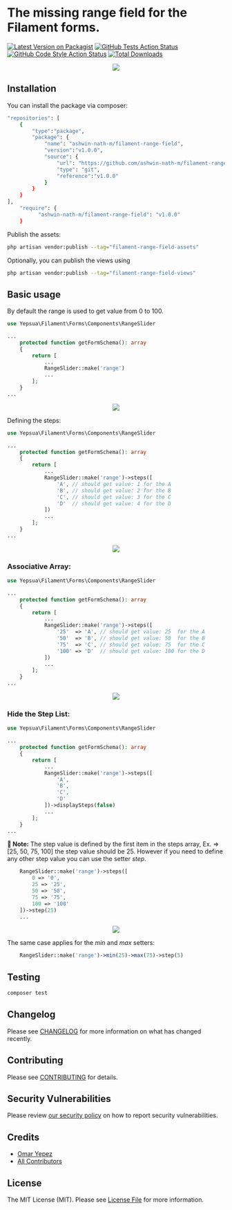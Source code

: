 # The missing range field for the Filament forms.

[![Latest Version on Packagist](https://img.shields.io/packagist/v/yepsua/filament-range-field.svg?style=flat-square)](https://packagist.org/packages/yepsua/filament-range-field)
[![GitHub Tests Action Status](https://img.shields.io/github/workflow/status/yepsua/filament-range-field/run-tests?label=tests)](https://github.com/yepsua/filament-range-field/actions?query=workflow%3Arun-tests+branch%3Amaster)
[![GitHub Code Style Action Status](https://img.shields.io/github/workflow/status/yepsua/filament-range-field/Check%20&%20fix%20styling?label=code%20style)](https://github.com/yepsua/filament-range-field/actions?query=workflow%3A"Check+%26+fix+styling"+branch%3Amaster)
[![Total Downloads](https://img.shields.io/packagist/dt/yepsua/filament-range-field.svg?style=flat-square)](https://packagist.org/packages/yepsua/filament-range-field)

<p align="center">
  <img src="https://user-images.githubusercontent.com/1541517/168745619-aeb1370a-e8a9-4d14-bf1e-a45fcae9078b.png" />
</p>

## Installation

You can install the package via composer:

```bash
"repositories": [
    {
        "type":"package",
        "package": {
            "name": "ashwin-nath-m/filament-range-field",
            "version":"v1.0.0",
            "source": {
                "url": "https://github.com/ashwin-nath-m/filament-range-field.git",
                "type": "git",
                "reference":"v1.0.0"
            }
        }
    }
],
    "require": {
          "ashwin-nath-m/filament-range-field": "v1.0.0"
    }
```

Publish the assets:

```bash
php artisan vendor:publish --tag="filament-range-field-assets"
```

Optionally, you can publish the views using

```bash
php artisan vendor:publish --tag="filament-range-field-views"
```

## Basic usage

By default the range is used to get value from 0 to 100.

```php
use Yepsua\Filament\Forms\Components\RangeSlider

...
    protected function getFormSchema(): array
    {
        return [
            ...
            RangeSlider::make('range')
            ...
        ];
    }
...
```

<p align="center">
  <img src="https://user-images.githubusercontent.com/1541517/168742559-97297ba2-af11-4742-b388-f9fcef0cfa78.png" />
</p>

Defining the steps:

```php
use Yepsua\Filament\Forms\Components\RangeSlider

...
    protected function getFormSchema(): array
    {
        return [
            ...
            RangeSlider::make('range')->steps([
                'A', // should get value: 1 for the A
                'B', // should get value: 2 for the B
                'C', // should get value: 3 for the C
                'D'  // should get value: 4 for the D
            ])
            ...
        ];
    }
...
```

<p align="center">
  <img src="https://user-images.githubusercontent.com/1541517/168742589-87859e0b-dd9e-46df-a5da-244f6b7e8e6d.png" />
</p>

### Associative Array:

```php
use Yepsua\Filament\Forms\Components\RangeSlider

...
    protected function getFormSchema(): array
    {
        return [
            ...
            RangeSlider::make('range')->steps([
                '25'  => 'A', // should get value: 25  for the A
                '50'  => 'B', // should get value: 50  for the B
                '75'  => 'C', // should get value: 75  for the C
                '100' => 'D'  // should get value: 100 for the D
            ])
            ...
        ];
    }
...
```

<p align="center">
  <img src="https://user-images.githubusercontent.com/1541517/168742589-87859e0b-dd9e-46df-a5da-244f6b7e8e6d.png" />
</p>

### Hide the Step List:

```php
use Yepsua\Filament\Forms\Components\RangeSlider

...
    protected function getFormSchema(): array
    {
        return [
            ...
            RangeSlider::make('range')->steps([
                'A',
                'B',
                'C',
                'D'
            ])->displaySteps(false)
            ...
        ];
    }
...
```

**📕 Note:** The step value is defined by the first item in the steps array, Ex. => [25, 50, 75, 100] the step value should be 25. However if you need to define any other step value you can use the setter *step*.</b>

```php
    RangeSlider::make('range')->steps([
        0 => '0',
        25 => '25',
        50 => '50',
        75 => '75',
        100 => '100'
    ])->step(25)
    ...
```

<p align="center">
  <img src="https://user-images.githubusercontent.com/1541517/168746120-1dfe2a03-86d9-4dca-8068-a3e71b9937f4.png" />
</p>

The same case applies for the *min* and *max* setters:

```php
    RangeSlider::make('range')->min(25)->max(75)->step(5)
```

## Testing

```bash
composer test
```

## Changelog

Please see [CHANGELOG](CHANGELOG.md) for more information on what has changed recently.

## Contributing

Please see [CONTRIBUTING](https://github.com/spatie/.github/blob/master/CONTRIBUTING.md) for details.

## Security Vulnerabilities

Please review [our security policy](../../security/policy) on how to report security vulnerabilities.

## Credits

- [Omar Yepez](https://github.com/oyepez003)
- [All Contributors](../../contributors)

## License

The MIT License (MIT). Please see [License File](LICENSE.md) for more information.
